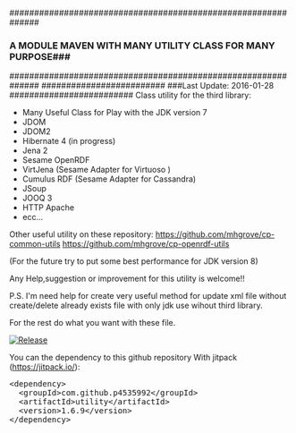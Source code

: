 ##############################################################
### A MODULE MAVEN WITH MANY UTILITY CLASS FOR MANY PURPOSE###
##############################################################
#########################
###Last Update: 2016-01-28
#########################
Class utility for the third library:
- Many Useful Class for Play with the JDK version 7
- JDOM
- JDOM2 
- Hibernate 4 (in progress)
- Jena 2 
- Sesame OpenRDF
- VirtJena (Sesame Adapter for Virtuoso ) 
- Cumulus RDF (Sesame Adapter for Cassandra)
- JSoup
- JOOQ 3
- HTTP Apache
- ecc...

Other useful utility on these repository:
https://github.com/mhgrove/cp-common-utils
https://github.com/mhgrove/cp-openrdf-utils

(For the future try to put some best performance for JDK version 8)

Any Help,suggestion or improvement for this utility is welcome!!

P.S. I'm need help for create very useful method for update xml file without create/delete already exists file
with only jdk use wihout third library.

For the rest do what you want with these file.

[![Release](https://img.shields.io/github/release/p4535992/utility.svg?label=maven)](https://jitpack.io/p4535992/utility)

You can the dependency to this github repository With jitpack (https://jitpack.io/):

<!-- Put the Maven coordinates in your HTML: -->
 <pre class="prettyprint">&lt;dependency&gt;
  &lt;groupId&gt;com.github.p4535992&lt;/groupId&gt;
  &lt;artifactId&gt;utility&lt;/artifactId&gt;
  &lt;version&gt;<span id="latest_release">1.6.9</span>&lt;/version&gt;
&lt;/dependency&gt;  </pre>

<!-- Add this script to update "latest_release" span to latest version -->
<script>
      var user = 'p4535992'; // Replace with your user/repo
      var repo = 'utility'

      var xmlhttp = new XMLHttpRequest();
      xmlhttp.onreadystatechange = function() {
          if (xmlhttp.readyState == 4 && xmlhttp.status == 200) {
              var myArr = JSON.parse(xmlhttp.responseText);
              populateRelease(myArr);
          }
      }
      xmlhttp.open("GET", "https://api.github.com/repos/" user + "/" + repo + "/releases", true);
      xmlhttp.send();

      function populateRelease(arr) {
          var release = arr[0].tag_name;
          document.getElementById("latest_release").innerHTML = release;
      }
</script>
